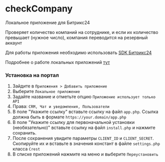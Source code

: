 # checkCompany

Локальное приложение для Битрикс24

Проверяет количество компаний на сотруднике, и если их количество превышает (нужное число), компания переводится на резервный аккаунт

Для работы приложения необходимо использовать [SDK Битрикс24](https://github.com/bitrix-tools/crest)

Подробнее о работе локальных приложений [тут](https://dev.1c-bitrix.ru/learning/course/?COURSE_ID=99&LESSON_ID=8579&LESSON_PATH=8771.8583.8593.8579)

### Установка на портал

1. Зайдите в `Приложения > Добавить приложение`
2. Выберите `Локальное приложение`
3. Задайте название и отметьте опцию `Приложение использует только API`
4. Права: `CRM, Чат и уведомления, Пользователи`
5. В поле "Укажите ссылку" вставьте ссылку на файл `app.php`. Ссылка должна быть в формате `https://your.domain/app.php`
6. В поле "Укажите ссылку для первоначальной установки (необязательно)" вставьте ссылку на файл `install.php` и нажмите сохранить.
7. После сохранения увидите параметры `CLIENT_ID` и `CLIENT_SECRET`. Скопируйте их и вставьте в значения констант в файле `settings.php` класса `Crest`
8. В списке приложений нажмите на меню и выберите `Переустановить`
